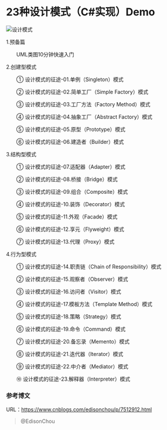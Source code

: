 # 23种设计模式（C#实现）Demo
![设计模式](https://images2017.cnblogs.com/blog/381412/201709/381412-20170913222620657-1965614219.jpg)

1.预备篇

　　UML类图10分钟快速入门

2.创建型模式

　　① 设计模式的征途-01.单例（Singleton）模式

　　② 设计模式的征途-02.简单工厂（Simple Factory）模式

　　③ 设计模式的征途-03.工厂方法（Factory Method）模式

　　④ 设计模式的征途-04.抽象工厂（Abstract Factory）模式

　　⑤ 设计模式的征途-05.原型（Prototype）模式

　　⑥ 设计模式的征途-06.建造者（Builder）模式

3.结构型模式

　　① 设计模式的征途-07.适配器（Adapter）模式

　　② 设计模式的征途-08.桥接（Bridge）模式

　　③ 设计模式的征途-09.组合（Composite）模式

　　④ 设计模式的征途-10.装饰（Decorator）模式

　　⑤ 设计模式的征途-11.外观（Facade）模式

　　⑥ 设计模式的征途-12.享元（Flyweight）模式

　　⑦ 设计模式的征途-13.代理（Proxy）模式

4.行为型模式

　　① 设计模式的征途-14.职责链（Chain of Responsibility）模式

　　② 设计模式的征途-15.观察者（Observer）模式

　　③ 设计模式的征途-16.访问者（Visitor）模式

　　④ 设计模式的征途-17.模板方法（Template Method）模式

　　⑤ 设计模式的征途-18.策略（Strategy）模式

　　⑥ 设计模式的征途-19.命令（Command）模式

　　⑦ 设计模式的征途-20.备忘录（Memento）模式

　　⑧ 设计模式的征途-21.迭代器（Iterator）模式

　　⑨ 设计模式的征途-22.中介者（Mediator）模式

　　⑩ 设计模式的征途-23.解释器（Interpreter）模式

### 参考博文

URL：<https://www.cnblogs.com/edisonchou/p/7512912.html>

> @EdisonChou
